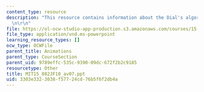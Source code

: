 ```yaml
---
content_type: resource
description: "This resource contains information about the Dial's algorithm.\r\n\r\
  \n\r\n"
file: https://ol-ocw-studio-app-production.s3.amazonaws.com/courses/15-082j-network-optimization-fall-2010/3303e3323038f57724cd76b5f6f2db4a_MIT15_082JF10_av07.ppt
file_type: application/vnd.ms-powerpoint
learning_resource_types: []
ocw_type: OCWFile
parent_title: Animations
parent_type: CourseSection
parent_uid: 9789effc-535c-9390-09dc-672f2b2c9185
resourcetype: Other
title: MIT15_082JF10_av07.ppt
uid: 3303e332-3038-f577-24cd-76b5f6f2db4a
---
```

